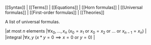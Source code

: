 [[Syntax]] | [[Terms]] | [[Equations]] | [[Horn formulas]] | [[Universal formulas]] | [[First-order formulas]] | [[Theories]]

A list of universal formulas.

|at most $n$ elements  |$\forall x_0,\ldots,x_n\ (x_0=x_1\mbox{ or }x_0=x_2\mbox{ or }\ldots\mbox{ or }x_{n-1}=x_n)$  |
|integral  |$\forall x,y\ (x*y=0\implies x=0\mbox{ or }y=0)$  |